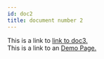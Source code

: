 ```yaml
---
id: doc2
title: document number 2
---
```


This is a link to [link to doc3.](doc3.md)  
This is a link to an [Demo Page.](https://build-3n49m3xuh.now.sh)
